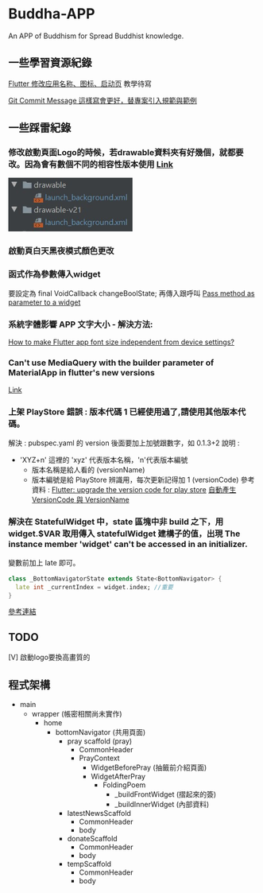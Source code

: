 # Buddha-APP
An APP of  Buddhism for Spread Buddhist knowledge.

## 一些學習資源紀錄
[Flutter 修改应用名称、图标、启动页](https://blog.csdn.net/yechaoa/article/details/98958344)
教學待寫

[Git Commit Message 這樣寫會更好，替專案引入規範與範例](https://wadehuanglearning.blogspot.com/2019/05/commit-commit-commit-why-what-commit.html)

## 一些踩雷紀錄
### 修改啟動頁面Logo的時候，若drawable資料夾有好幾個，就都要改。因為會有數個不同的相容性版本使用 [Link](https://stackoverflow.com/questions/47093515/drawable-v21-v24-what-is-it)
![](app_unused_files/catched_bug01.jpg)

### 啟動頁白天黑夜模式顏色更改

### 函式作為參數傳入widget
要設定為 final VoidCallback changeBoolState; 再傳入跟呼叫
[Pass method as parameter to a widget](https://stackoverflow.com/questions/54493002/pass-method-as-parameter-to-a-widget)

### 系統字體影響 APP 文字大小 - 解決方法:
[How to make Flutter app font size independent from device settings?](https://stackoverflow.com/questions/59143443/how-to-make-flutter-app-font-size-independent-from-device-settings)


### Can't use MediaQuery with the builder parameter of MaterialApp in flutter's new versions
[Link](https://stackoverflow.com/questions/67751639/cant-use-mediaquery-with-the-builder-parameter-of-materialapp-in-flutters-new)

### 上架 PlayStore 錯誤 : 版本代碼 1 已經使用過了,請使用其他版本代碼。
解決 : pubspec.yaml 的 version 後面要加上加號跟數字，如 0.1.3+2 
說明 : 
* 'XYZ+n' 這裡的 'xyz' 代表版本名稱，'n'代表版本編號 
    * 版本名稱是給人看的 (versionName)
    * 版本編號是給 PlayStore 辨識用，每次更新記得加 1 (versionCode)
參考資料 : 
[Flutter: upgrade the version code for play store](https://stackoverflow.com/questions/53570575/flutter-upgrade-the-version-code-for-play-store)
[自動產生 VersionCode 與 VersionName](https://louis383.medium.com/%E8%87%AA%E5%8B%95%E7%94%A2%E7%94%9F-versioncode-%E8%88%87-versionname-cb6039152b1f)

### 解決在 StatefulWidget 中，state 區塊中非 build 之下，用 widget.$VAR 取用傳入 statefulWidget 建構子的值，出現 The instance member 'widget' can't be accessed in an initializer.
變數前加上 late 即可。
```dart
class _BottomNavigatorState extends State<BottomNavigator> {
  late int _currentIndex = widget.index; //重要
}
```
[參考連結](https://stackoverflow.com/questions/64092241/the-instance-member-widget-cant-be-accessed-in-an-initializer?rq=1)

## TODO
[V] 啟動logo要換高畫質的


## 程式架構
* main
    * wrapper (帳密相關尚未實作)
        * home
            * bottomNavigator (共用頁面)
                * pray scaffold (pray)
                    * CommonHeader
                    * PrayContext
                        * WidgetBeforePray (抽籤前介紹頁面)
                        * WidgetAfterPray
                            * FoldingPoem
                                * _buildFrontWidget (摺起來的簽)
                                * _buildInnerWidget (內部資料)
                * latestNewsScaffold
                    * CommonHeader
                    * body
                * donateScaffold
                    * CommonHeader
                    * body
                * tempScaffold
                    * CommonHeader
                    * body
